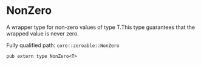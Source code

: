 # NonZero

A wrapper type for non-zero values of type T.This type guarantees that the wrapped value is never zero.

Fully qualified path: `core::zeroable::NonZero`

<pre><code class="language-rust">pub extern type NonZero&lt;T&gt;</code></pre>

